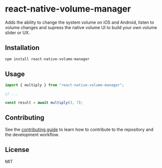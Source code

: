 # react-native-volume-manager

Adds the ability to change the system volume on iOS and Android, listen to volume changes and supress the native volume UI to build your own volume slider or UX.

## Installation

```sh
npm install react-native-volume-manager
```

## Usage

```js
import { multiply } from "react-native-volume-manager";

// ...

const result = await multiply(3, 7);
```

## Contributing

See the [contributing guide](CONTRIBUTING.md) to learn how to contribute to the repository and the development workflow.

## License

MIT
